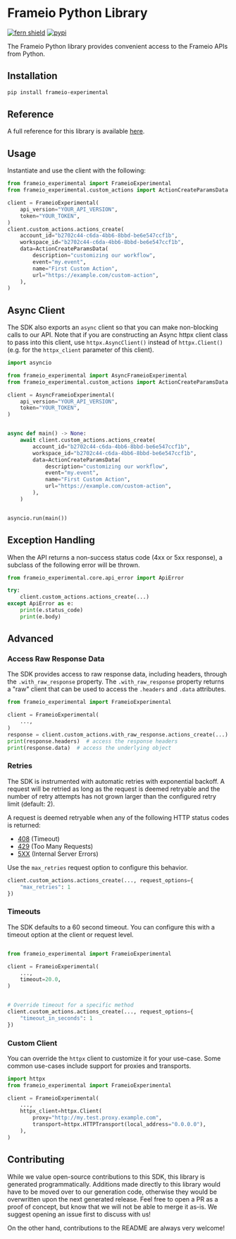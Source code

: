 # Frameio Python Library

[![fern shield](https://img.shields.io/badge/%F0%9F%8C%BF-Built%20with%20Fern-brightgreen)](https://buildwithfern.com?utm_source=github&utm_medium=github&utm_campaign=readme&utm_source=https%3A%2F%2Fgithub.com%2FFrameio%2Fpython-sdk-experimental)
[![pypi](https://img.shields.io/pypi/v/frameio-experimental)](https://pypi.python.org/pypi/frameio-experimental)

The Frameio Python library provides convenient access to the Frameio APIs from Python.

## Installation

```sh
pip install frameio-experimental
```

## Reference

A full reference for this library is available [here](https://github.com/Frameio/python-sdk-experimental/blob/HEAD/./reference.md).

## Usage

Instantiate and use the client with the following:

```python
from frameio_experimental import FrameioExperimental
from frameio_experimental.custom_actions import ActionCreateParamsData

client = FrameioExperimental(
    api_version="YOUR_API_VERSION",
    token="YOUR_TOKEN",
)
client.custom_actions.actions_create(
    account_id="b2702c44-c6da-4bb6-8bbd-be6e547ccf1b",
    workspace_id="b2702c44-c6da-4bb6-8bbd-be6e547ccf1b",
    data=ActionCreateParamsData(
        description="customizing our workflow",
        event="my.event",
        name="First Custom Action",
        url="https://example.com/custom-action",
    ),
)
```

## Async Client

The SDK also exports an `async` client so that you can make non-blocking calls to our API. Note that if you are constructing an Async httpx client class to pass into this client, use `httpx.AsyncClient()` instead of `httpx.Client()` (e.g. for the `httpx_client` parameter of this client).

```python
import asyncio

from frameio_experimental import AsyncFrameioExperimental
from frameio_experimental.custom_actions import ActionCreateParamsData

client = AsyncFrameioExperimental(
    api_version="YOUR_API_VERSION",
    token="YOUR_TOKEN",
)


async def main() -> None:
    await client.custom_actions.actions_create(
        account_id="b2702c44-c6da-4bb6-8bbd-be6e547ccf1b",
        workspace_id="b2702c44-c6da-4bb6-8bbd-be6e547ccf1b",
        data=ActionCreateParamsData(
            description="customizing our workflow",
            event="my.event",
            name="First Custom Action",
            url="https://example.com/custom-action",
        ),
    )


asyncio.run(main())
```

## Exception Handling

When the API returns a non-success status code (4xx or 5xx response), a subclass of the following error
will be thrown.

```python
from frameio_experimental.core.api_error import ApiError

try:
    client.custom_actions.actions_create(...)
except ApiError as e:
    print(e.status_code)
    print(e.body)
```

## Advanced

### Access Raw Response Data

The SDK provides access to raw response data, including headers, through the `.with_raw_response` property.
The `.with_raw_response` property returns a "raw" client that can be used to access the `.headers` and `.data` attributes.

```python
from frameio_experimental import FrameioExperimental

client = FrameioExperimental(
    ...,
)
response = client.custom_actions.with_raw_response.actions_create(...)
print(response.headers)  # access the response headers
print(response.data)  # access the underlying object
```

### Retries

The SDK is instrumented with automatic retries with exponential backoff. A request will be retried as long
as the request is deemed retryable and the number of retry attempts has not grown larger than the configured
retry limit (default: 2).

A request is deemed retryable when any of the following HTTP status codes is returned:

- [408](https://developer.mozilla.org/en-US/docs/Web/HTTP/Status/408) (Timeout)
- [429](https://developer.mozilla.org/en-US/docs/Web/HTTP/Status/429) (Too Many Requests)
- [5XX](https://developer.mozilla.org/en-US/docs/Web/HTTP/Status/500) (Internal Server Errors)

Use the `max_retries` request option to configure this behavior.

```python
client.custom_actions.actions_create(..., request_options={
    "max_retries": 1
})
```

### Timeouts

The SDK defaults to a 60 second timeout. You can configure this with a timeout option at the client or request level.

```python

from frameio_experimental import FrameioExperimental

client = FrameioExperimental(
    ...,
    timeout=20.0,
)


# Override timeout for a specific method
client.custom_actions.actions_create(..., request_options={
    "timeout_in_seconds": 1
})
```

### Custom Client

You can override the `httpx` client to customize it for your use-case. Some common use-cases include support for proxies
and transports.

```python
import httpx
from frameio_experimental import FrameioExperimental

client = FrameioExperimental(
    ...,
    httpx_client=httpx.Client(
        proxy="http://my.test.proxy.example.com",
        transport=httpx.HTTPTransport(local_address="0.0.0.0"),
    ),
)
```

## Contributing

While we value open-source contributions to this SDK, this library is generated programmatically.
Additions made directly to this library would have to be moved over to our generation code,
otherwise they would be overwritten upon the next generated release. Feel free to open a PR as
a proof of concept, but know that we will not be able to merge it as-is. We suggest opening
an issue first to discuss with us!

On the other hand, contributions to the README are always very welcome!
